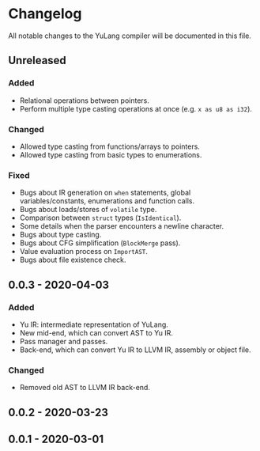 # Changelog

All notable changes to the YuLang compiler will be documented in this file.

## Unreleased

### Added

* Relational operations between pointers.
* Perform multiple type casting operations at once (e.g. `x as u8 as i32`).

### Changed

* Allowed type casting from functions/arrays to pointers.
* Allowed type casting from basic types to enumerations.

### Fixed

* Bugs about IR generation on `when` statements, global variables/constants, enumerations and function calls.
* Bugs about loads/stores of `volatile` type.
* Comparison between `struct` types (`IsIdentical`).
* Some details when the parser encounters a newline character.
* Bugs about type casting.
* Bugs about CFG simplification (`BlockMerge` pass).
* Value evaluation process on `ImportAST`.
* Bugs about file existence check.

## 0.0.3 - 2020-04-03

### Added

* Yu IR: intermediate representation of YuLang.
* New mid-end, which can convert AST to Yu IR.
* Pass manager and passes.
* Back-end, which can convert Yu IR to LLVM IR, assembly or object file.

### Changed

* Removed old AST to LLVM IR back-end.

## 0.0.2 - 2020-03-23

## 0.0.1 - 2020-03-01
